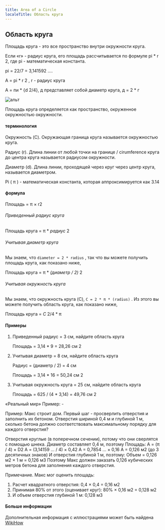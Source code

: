 ```yaml
---
title: Area of a Circle
localeTitle: Область круга
---
```

## Область круга

Площадь круга - это все пространство внутри окружности круга.

Если «r» - радиус круга, его площадь рассчитывается по формуле pi \* r 2, где pi - математическая константа.

pi = 22/7 = 3,141592 ....

A = pi \* r 2 , r - радиус круга

А = пи \* {d 2/4}, д представляет собой диаметр круга, д = 2 \* г

![альт](http://areacircle.com/Area_of_a_circle_basics.png)

Площадь круга определяется как пространство, окруженное окружностью окружности.

#### терминология

Окружность (C). Окружающая граница круга называется окружностью круга.

Радиус (r). Длина линии от любой точки на границе / cirumference круга до центра круга называется радиусом окружности.

Диаметр (d). Длина линии, проходящей через круг через центр круга, называется диаметром.

Pi ( π ) - математическая константа, которая аппроксимируется как 3.14

#### формула

Площадь = π × r2

###### Приведенный радиус круга

Площадь круга = π \* _радиус_ 2

###### Учитывая диаметр круга

Мы знаем, что `diameter = 2 * radius` , так что вы можете получить площадь круга, как показано ниже,

Площадь круга = π \* _(диаметр / 2)_ 2

###### Учитывая окружность круга

Мы знаем, что окружность круга (C), `C = 2 * π * (radius)` . Из этого вы можете получить область круга, как показано ниже,

Площадь круга = _С_ 2/4 \* π

#### Примеры

1.  Приведенный радиус = 3 см, найдите область круга
    
    Площадь = 3,14 \* 9 = 28,26 см 2
    
2.  Учитывая диаметр = 8 см, найдите область круга
    
    Радиус = (диаметр / 2) = 4 см
    
    Площадь = 3,14 \* 16 = 50,24 см 2
    
3.  Учитывая окружность круга = 25 см, найдите область круга
    
    Площадь = 625 / (4 \* 3,14) = 49,76 см 2
    

«Реальный мир» Пример: -

Пример: Макс строит дом. Первый шаг - просверлить отверстия и заполнить их бетоном. Отверстия шириной 0,4 м и глубиной 1 м, сколько бетона должно соответствовать максимальному порядку для каждого отверстия?

Отверстия круглые (в поперечном сечении), потому что они сверлятся с помощью шнека. Диаметр составляет 0,4 м, поэтому Площадь: A = (π / 4) × D2 A = (3,14159 ... / 4) × 0,42 A = 0,7854 ... × 0,16 A = 0,126 м2 (до 3 десятичных знаков) И отверстия глубиной 1 м, поэтому: Объем = 0,126 м2 × 1 м = 0,126 м3 Поэтому Макс должен заказать 0,126 кубических метров бетона для заполнения каждого отверстия.

Примечание. Макс мог оценить площадь:

1.  Расчет квадратного отверстия: 0,4 × 0,4 = 0,16 м2
2.  Принимая 80% от этого (оценивает круг): 80% × 0,16 м2 = 0,128 м2
3.  И объем отверстия глубиной 1 м: 0,128 м3

#### Больше информации

Дополнительная информация с иллюстрациями может быть найдена [WikiHow](https://www.wikihow.com/Calculate-the-Area-of-a-Circle)